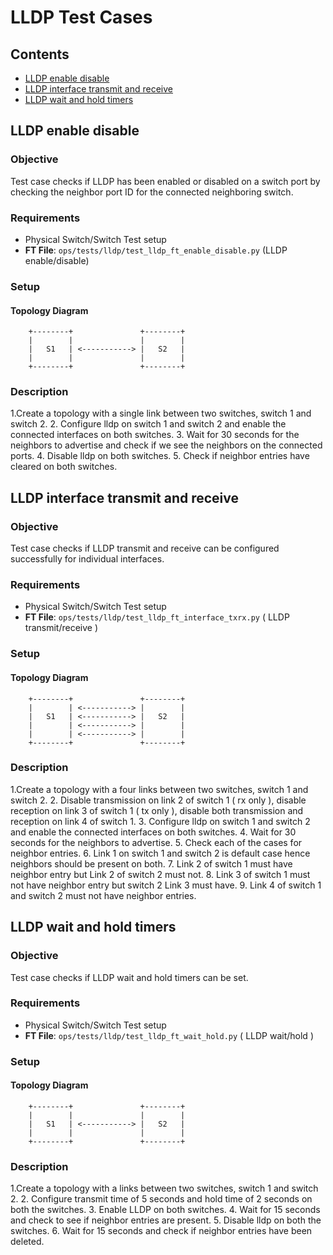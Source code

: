 LLDP Test Cases
===============


## Contents

- [LLDP enable disable](#LLDP-enable-disable)
- [LLDP interface transmit and receive](#LLDP-interface-transmit-recieve)
- [LLDP wait and hold timers](#LLDP-wait-hold-timer)

##  LLDP enable disable
### Objective
Test case checks if LLDP has been enabled or disabled on a switch port by checking the neighbor port ID for the connected neighboring switch.
### Requirements
- Physical Switch/Switch Test setup
- **FT File**: `ops/tests/lldp/test_lldp_ft_enable_disable.py` (LLDP enable/disable)

### Setup
#### Topology Diagram
```ditaa
    +--------+               +--------+
    |        |               |        |
    |   S1   | <-----------> |   S2   |
    |        |               |        |
    +--------+               +--------+
```

### Description
1.Create a topology with a single link between two switches, switch 1 and switch 2.
2. Configure lldp on switch 1 and switch 2 and enable the connected interfaces on both switches.
3. Wait for 30 seconds for the neighbors to advertise and check if we see the neighbors on the connected ports.
4. Disable lldp on both switches.
5. Check if neighbor entries have cleared on both switches.

##  LLDP interface transmit and receive
### Objective
Test case checks if LLDP transmit and receive can be configured successfully for individual interfaces.
### Requirements
- Physical Switch/Switch Test setup
- **FT File**: `ops/tests/lldp/test_lldp_ft_interface_txrx.py` ( LLDP transmit/receive )

### Setup
#### Topology Diagram
```ditaa
    +--------+               +--------+
    |        | <-----------> |        |
    |   S1   | <-----------> |   S2   |
    |        | <-----------> |        |
    |        | <-----------> |        |
    +--------+               +--------+
```

### Description
1.Create a topology with a four links between two switches, switch 1 and switch 2.
2. Disable transmission on link 2 of switch 1 ( rx only ), disable reception on link 3 of switch 1 ( tx only ), disable both transmission and reception on link 4 of switch 1.
3. Configure lldp on switch 1 and switch 2 and enable the connected interfaces on both switches.
4. Wait for 30 seconds for the neighbors to advertise.
5. Check each of the cases for neighbor entries.
6.  Link 1 on switch 1 and switch 2 is default case hence neighbors should be present on both.
7.  Link 2 of switch 1 must have neighbor entry but Link 2 of switch 2 must not.
8.  Link 3 of switch 1 must not have neighbor entry but switch 2 Link 3 must have.
9. Link 4 of switch 1 and switch 2 must not have neighbor entries.

##  LLDP wait and hold timers
### Objective
Test case checks if LLDP wait and hold timers can be set.
### Requirements
- Physical Switch/Switch Test setup
- **FT File**: `ops/tests/lldp/test_lldp_ft_wait_hold.py` ( LLDP wait/hold )

### Setup
#### Topology Diagram
```ditaa
    +--------+               +--------+
    |        |               |        |
    |   S1   | <-----------> |   S2   |
    |        |               |        |
    +--------+               +--------+
```

### Description
1.Create a topology with a links between two switches, switch 1 and switch 2.
2. Configure transmit time of 5 seconds and hold time of 2 seconds on both the switches.
3. Enable LLDP on both switches.
4. Wait for 15 seconds and check to see if neighbor entries are present.
5. Disable lldp on both the switches.
6. Wait for 15 seconds and check if neighbor entries have been deleted.
